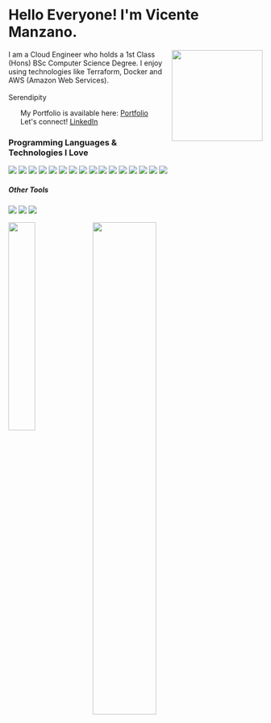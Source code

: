 <p align="left">
 <h1 align="left">Hello Everyone! I'm Vicente Manzano.</h2>
</p>

<img align='right' src="https://media.giphy.com/media/QssGEmpkyEOhBCb7e1/giphy.gif" width="180">

<p align="left">
I am a Cloud Engineer who holds a 1st Class (Hons) BSc Computer Science Degree. I enjoy using technologies like Terraform, Docker and AWS (Amazon Web Services). <br/><br/>Serendipity
</p>

<ul style="list-style:none" align="left">
  <li>My Portfolio is available here: <a href="vincentms.me">Portfolio</a></li>
  <li>Let's connect!  <a href="https://www.linkedin.com/in/vicente-manzano-a90864191/">LinkedIn</a> </li>
</ul>

<h3 align="left">Programming Languages & Technologies I Love</h3>
<p align="left">
 <img src="https://img.shields.io/badge/-HTML-05122A?style=flat&logo=HTML5"/>
 <img src="https://img.shields.io/badge/-CSS-05122A?style=flat&logo=CSS3&logoColor=1572B6"/>
 <img src="https://img.shields.io/badge/-SCSS-05122A?style=flat&logo=sass&logoColor=CC6699"/>
 <img src="https://img.shields.io/badge/-Bootstrap-05122A?style=flat&logo=bootstrap"/>
 <img src="https://img.shields.io/badge/-JavaScript-05122A?style=flat&logo=javascript"/>
 <img src="https://img.shields.io/badge/-TypeScript-05122A?style=flat&logo=typescript"/>
 <img src="https://img.shields.io/badge/-React-05122A?style=flat&logo=react"/>
 <img src="https://img.shields.io/badge/-Redux-05122A?style=flat&logo=redux&logoColor=663399"/>
 <img src="https://img.shields.io/badge/-Node.js-05122A?style=flat&logo=node.js"/>
 <img src="https://img.shields.io/badge/-Express.js-05122A?style=flat&logo=express"/>
 <img src="https://img.shields.io/badge/-MongoDB-05122A?style=flat&logo=mongodb"/>
 <img src="https://img.shields.io/badge/-SQL-05122A?style=flat&logo=mysql"/>
 <img src="https://img.shields.io/badge/-Terraform-blueviolet"/>
 <img src="https://img.shields.io/badge/-AWS-05122A?style=flat&logo=amazon-aws"/>
 <img src="https://img.shields.io/badge/-Java-05122A?style=flat&logo=java"/>
 <img src="https://img.shields.io/badge/-Python-05122A?style=flat&logo=python"/>
</p>

<h5 align="left">Other Tools</h5>
<p align="left">
 <img src="https://img.shields.io/badge/-Visual%20Studio%20Code-05122A?style=flat&logo=visual-studio-code&logoColor=007ACC"/>
 <img src="https://img.shields.io/badge/-Postman-05122A?style=flat&logo=postman"/>
 <img src="https://img.shields.io/badge/-Git-05122A?style=flat&logo=git"/>
</p>

<img align="left" src="https://github-readme-stats.vercel.app/api/top-langs/?username=DevVincent&theme=algolia&langs_count=7&hide=racket&layout=compact" width="32.5%" />
<img align="center" src="https://github-readme-stats.vercel.app/api?username=DevVincent&show_icons=true&hide=contribs,issues&theme=algolia" width="50%"/>
